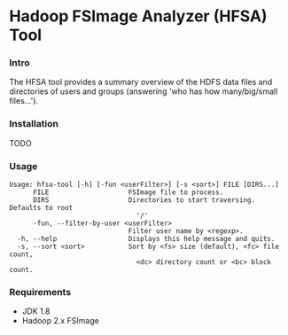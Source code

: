 # Hadoop FSImage Analyzer (HFSA) Tool

### Intro

The HFSA tool provides a summary overview of the HDFS data files and directories of users and groups
(answering 'who has how many/big/small files...').

### Installation

TODO

### Usage

```
Usage: hfsa-tool [-h] [-fun <userFilter>] [-s <sort>] FILE [DIRS...]
      FILE                    FSImage file to process.
      DIRS                    Directories to start traversing. Defaults to root
                                '/'
      -fun, --filter-by-user <userFilter>
                              Filter user name by <regexp>.
  -h, --help                  Displays this help message and quits.
  -s, --sort <sort>           Sort by <fs> size (default), <fc> file count,
                                <dc> directory count or <bc> block count.
```

### Requirements 

- JDK 1.8
- Hadoop 2.x FSImage


